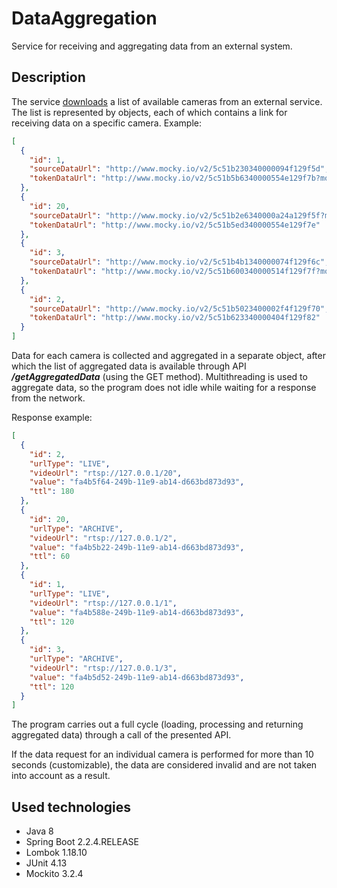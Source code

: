 # DataAggregation

Service for receiving and aggregating data from an external system.

## Description

The service [downloads](http://www.mocky.io/v2/5c51b9dd3400003252129fb5) a list of available cameras from 
an external service. The list is represented by objects, each of which contains a link for receiving data on a 
specific camera. Example:

```json
[
  {
    "id": 1,
    "sourceDataUrl": "http://www.mocky.io/v2/5c51b230340000094f129f5d",
    "tokenDataUrl": "http://www.mocky.io/v2/5c51b5b6340000554e129f7b?mocky-delay=1s"
  },
  {
    "id": 20,
    "sourceDataUrl": "http://www.mocky.io/v2/5c51b2e6340000a24a129f5f?mocky-delay=100ms",
    "tokenDataUrl": "http://www.mocky.io/v2/5c51b5ed340000554e129f7e"
  },
  {
    "id": 3,
    "sourceDataUrl": "http://www.mocky.io/v2/5c51b4b1340000074f129f6c",
    "tokenDataUrl": "http://www.mocky.io/v2/5c51b600340000514f129f7f?mocky-delay=2s"
  },
  {
    "id": 2,
    "sourceDataUrl": "http://www.mocky.io/v2/5c51b5023400002f4f129f70",
    "tokenDataUrl": "http://www.mocky.io/v2/5c51b623340000404f129f82"
  }
]
```

Data for each camera is collected and aggregated in a separate object, after which the list 
of aggregated data is available through API ***/getAggregatedData*** (using the GET method).
Multithreading is used to aggregate data, so the program does not idle while waiting for a 
response from the network.

Response example:

```json
[
  {
    "id": 2,
    "urlType": "LIVE",
    "videoUrl": "rtsp://127.0.0.1/20",
    "value": "fa4b5f64-249b-11e9-ab14-d663bd873d93",
    "ttl": 180
  },
  {
    "id": 20,
    "urlType": "ARCHIVE",
    "videoUrl": "rtsp://127.0.0.1/2",
    "value": "fa4b5b22-249b-11e9-ab14-d663bd873d93",
    "ttl": 60
  },
  {
    "id": 1,
    "urlType": "LIVE",
    "videoUrl": "rtsp://127.0.0.1/1",
    "value": "fa4b588e-249b-11e9-ab14-d663bd873d93",
    "ttl": 120
  },
  {
    "id": 3,
    "urlType": "ARCHIVE",
    "videoUrl": "rtsp://127.0.0.1/3",
    "value": "fa4b5d52-249b-11e9-ab14-d663bd873d93",
    "ttl": 120
  }
]
```

The program carries out a full cycle (loading, processing and returning aggregated data) 
through a call of the presented API.

If the data request for an individual camera is performed for more than 10 seconds (customizable), 
the data are considered invalid and are not taken into account as a result.

## Used technologies

* Java 8
* Spring Boot 2.2.4.RELEASE
* Lombok 1.18.10
* JUnit 4.13
* Mockito 3.2.4

